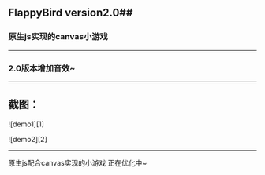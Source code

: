 ## FlappyBird version2.0##
### 原生js实现的canvas小游戏 ###


----------
### 2.0版本增加音效~ ###

----------
截图：
----------
![demo1][1]


![demo2][2]

----------
原生js配合canvas实现的小游戏
正在优化中~
